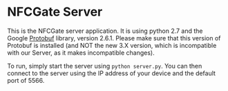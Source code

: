 # NFCGate Server
This is the NFCGate server application. It is using python 2.7 and the Google [Protobuf](https://github.com/google/protobuf/) library, version 2.6.1. Please make sure that this version of Protobuf is installed (and NOT the new 3.X version, which is incompatible with our Server, as it makes incompatible changes).

To run, simply start the server using `python server.py`. You can then connect to the server using the IP address of your device and the default port of 5566.
